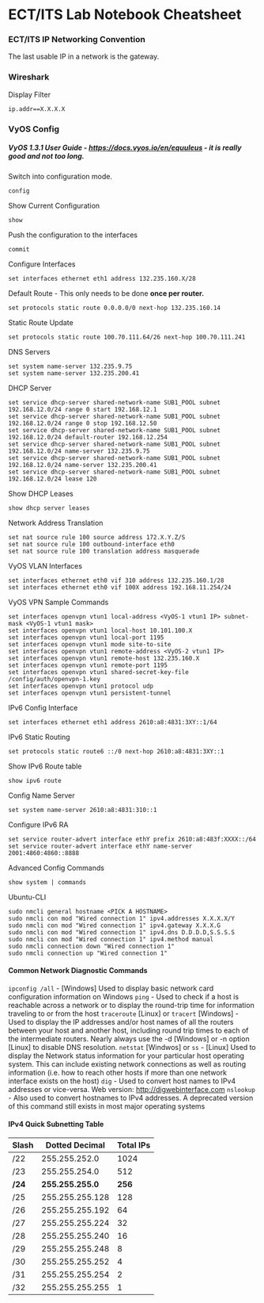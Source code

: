# ECT/ITS Lab Notebook Cheatsheet

### ECT/ITS IP Networking Convention
The last usable IP in a network is the gateway.

### Wireshark
Display Filter
```
ip.addr==X.X.X.X
```

### VyOS Config

##### VyOS 1.3.1 User Guide - https://docs.vyos.io/en/equuleus - it is really good and not too long.

Switch into configuration mode.

```
config
```

Show Current Configuration

```
show
```

Push the configuration to the interfaces

```
commit
```

Configure Interfaces

```
set interfaces ethernet eth1 address 132.235.160.X/28
```

Default Route - This only needs to be done **once per router.**

```
set protocols static route 0.0.0.0/0 next-hop 132.235.160.14
```

Static Route Update

```
set protocols static route 100.70.111.64/26 next-hop 100.70.111.241
```

DNS Servers

````
set system name-server 132.235.9.75
set system name-server 132.235.200.41
````

DHCP Server
````
set service dhcp-server shared-network-name SUB1_POOL subnet 192.168.12.0/24 range 0 start 192.168.12.1
set service dhcp-server shared-network-name SUB1_POOL subnet 192.168.12.0/24 range 0 stop 192.168.12.50
set service dhcp-server shared-network-name SUB1_POOL subnet 192.168.12.0/24 default-router 192.168.12.254
set service dhcp-server shared-network-name SUB1_POOL subnet 192.168.12.0/24 name-server 132.235.9.75
set service dhcp-server shared-network-name SUB1_POOL subnet 192.168.12.0/24 name-server 132.235.200.41
set service dhcp-server shared-network-name SUB1_POOL subnet 192.168.12.0/24 lease 120
````
Show DHCP Leases
````
show dhcp server leases
````

Network Address Translation
````
set nat source rule 100 source address 172.X.Y.Z/S
set nat source rule 100 outbound-interface eth0
set nat source rule 100 translation address masquerade
````

VyOS VLAN Interfaces

````
set interfaces ethernet eth0 vif 310 address 132.235.160.1/28
set interfaces ethernet eth0 vif 100X address 192.168.11.254/24
````

VyOS VPN Sample Commands
```
set interfaces openvpn vtun1 local-address <VyOS-1 vtun1 IP> subnet-mask <VyOS-1 vtun1 mask>
set interfaces openvpn vtun1 local-host 10.101.100.X
set interfaces openvpn vtun1 local-port 1195
set interfaces openvpn vtun1 mode site-to-site
set interfaces openvpn vtun1 remote-address <VyOS-2 vtun1 IP>
set interfaces openvpn vtun1 remote-host 132.235.160.X
set interfaces openvpn vtun1 remote-port 1195
set interfaces openvpn vtun1 shared-secret-key-file /config/auth/openvpn-1.key
set interfaces openvpn vtun1 protocol udp
set interfaces openvpn vtun1 persistent-tunnel
```

IPv6 Config Interface

```
set interfaces ethernet eth1 address 2610:a8:4831:3XY::1/64
```

IPv6 Static Routing

```
set protocols static route6 ::/0 next-hop 2610:a8:4831:3XY::1
```

Show IPv6 Route table

```
show ipv6 route
```

Config Name Server

```
set system name-server 2610:a8:4831:310::1
```

Configure IPv6 RA

````
set service router-advert interface ethY prefix 2610:a8:483f:XXXX::/64
set service router-advert interface ethY name-server 2001:4860:4860::8888
````
Advanced Config Commands
```
show system | commands
```

Ubuntu-CLI
````
sudo nmcli general hostname <PICK A HOSTNAME>
sudo nmcli con mod "Wired connection 1" ipv4.addresses X.X.X.X/Y
sudo nmcli con mod "Wired connection 1" ipv4.gateway X.X.X.G
sudo nmcli con mod "Wired connection 1" ipv4.dns D.D.D.D,S.S.S.S
sudo nmcli con mod "Wired connection 1" ipv4.method manual
sudo nmcli connection down "Wired connection 1"
sudo nmcli connection up "Wired connection 1"

````

#### Common Network Diagnostic Commands
`ipconfig /all` - [Windows] Used to display basic network card configuration information on Windows
`ping` - Used to check if a host is reachable across a network or to display the round-trip time for information traveling to or from the host
`traceroute` [Linux] or `tracert` [Windows] - Used to display the IP addresses and/or host names of all the routers between your host and another host, including round trip times to each of the intermediate routers. Nearly always use the -d [Windows] or -n option [Linux] to disable DNS resolution.
`netstat` [Windwos] or `ss` - [Linux] Used to display the Network status information for your particular host operating system. This can include existing network connections as well as routing information (i.e. how to reach other hosts if more than one network interface exists on the host)
`dig` - Used to convert host names to IPv4 addresses or vice-versa. Web version: http://digwebinterface.com
`nslookup` - Also used to convert hostnames to IPv4 addresses. A deprecated version of this command still exists in most major operating systems

#### IPv4 Quick Subnetting Table
| Slash   | Dotted Decimal    | Total IPs
|---      |--                 |--
| /22     | 255.255.252.0     | 1024
| /23     | 255.255.254.0     | 512
|**/24**  | **255.255.255.0** | **256**
| /25     | 255.255.255.128   | 128
| /26     | 255.255.255.192   | 64
| /27     | 255.255.255.224   | 32
| /28     | 255.255.255.240   | 16
| /29     | 255.255.255.248   | 8
| /30     | 255.255.255.252   | 4
| /31     | 255.255.255.254   | 2
| /32     | 255.255.255.255   | 1
